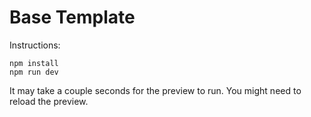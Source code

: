 # Base Template

Instructions:

```
npm install
npm run dev
```

It may take a couple seconds for the preview to run. You might need to reload the preview.
